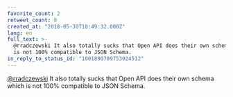 ```yaml
---
favorite_count: 2
retweet_count: 0
created_at: "2018-05-30T18:49:32.000Z"
lang: en
full_text: >-
  @rradczewski It also totally sucks that Open API does their own schema which
  is not 100% compatible to JSON Schema.
in_reply_to_status_id: "1001890709753024512"
---
```


[@rradczewski](https://twitter.com/rradczewski) It also totally sucks that Open
API does their own schema which is not 100% compatible to JSON Schema.
